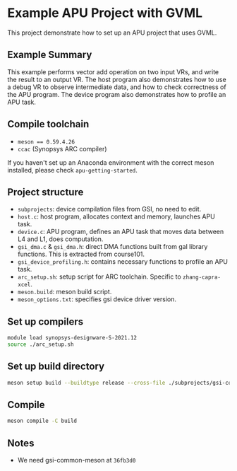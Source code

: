 # Example APU Project with GVML

This project demonstrate how to set up an APU project that uses GVML.

## Example Summary
This example performs vector add operation on two input VRs, and write the result to an output VR.
The host program also demonstrates how to use a debug VR to observe intermediate data, and how to check correctness of the APU program. The device program also demonstrates how to profile an APU task.

## Compile toolchain
- `meson == 0.59.4.26`
- `ccac` (Synopsys ARC compiler)

If you haven't set up an Anaconda environment with the correct meson installed, please check `apu-getting-started`.

## Project structure
- `subprojects`: device compilation files from GSI, no need to edit.
- `host.c`: host program, allocates context and memory, launches APU task.
- `device.c`: APU program, defines an APU task that moves data between L4 and L1, does computation.
- `gsi_dma.c` & `gsi_dma.h`: direct DMA functions built from gal library functions. This is extracted from course101.
- `gsi_device_profiling.h`: contains necessary functions to profile an APU task.
- `arc_setup.sh`: setup script for ARC toolchain. Specific to `zhang-capra-xcel`.
- `meson.build`: meson build script.
- `meson_options.txt`: specifies gsi device driver version.

## Set up compilers
```sh
module load synopsys-designware-S-2021.12 
source ./arc_setup.sh
```

## Set up build directory
```sh
meson setup build --buildtype release --cross-file ./subprojects/gsi-common-meson/cross-files/archs36_l4.txt
```

## Compile
```sh
meson compile -C build
```

## Notes

- We need gsi-common-meson at `36fb3d0`